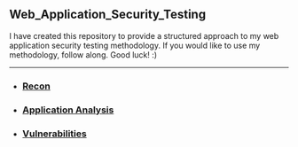 ## Web_Application_Security_Testing

I have created this repository to provide a structured approach to my web application security testing methodology. If you would like to use my methodology, follow along. Good luck! :)

---

* ### [Recon](https://github.com/SpiderSec101/Web_Application_Security_Testing/tree/main/Recon)
* ### [Application Analysis](https://github.com/SpiderSec101/Web_Application_Security_Testing/tree/main/Application%20Analysis)
* ### [Vulnerabilities](https://github.com/SpiderSec101/Web_Application_Security_Testing/tree/main/Vulnerabilities)
